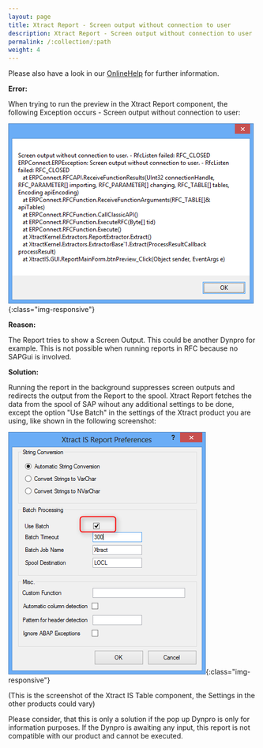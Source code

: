 ```yaml
---
layout: page
title: Xtract Report - Screen output without connection to user
description: Xtract Report - Screen output without connection to user
permalink: /:collection/:path
weight: 4
---
```


Please also have a look in our [OnlineHelp](https://help.theobald-software.com/en/) for further information.

**Error:**

When trying to run the preview in the Xtract Report component, the following Exception occurs - Screen output without connection to user:


![ScreenOutputWithoutConnectioToUser](/img/contents/ScreenOutputWithoutConnectioToUser.png){:class="img-responsive"}

**Reason:**

The Report tries to show a Screen Output. This could be another Dynpro for example. This is not possible when running reports in RFC because no SAPGui is involved. 

**Solution:**

Running the report in the background suppresses screen outputs and redirects the output from the Report to the spool. Xtract Report fetches the data from the spool of SAP wihout any additional settings to be done, except the option "Use Batch" in the settings of the Xtract product you are using, like shown in the following screenshot:


![UseBatch](/img/contents/UseBatch.png){:class="img-responsive"} 

(This is the screenshot of the Xtract IS Table component, the Settings in the other products could vary)

Please consider, that this is only a solution if the pop up Dynpro is only for information purposes. If the Dynpro is awaiting any input, this report is not compatible with our product and cannot be executed. 